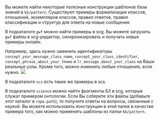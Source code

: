 Вы можете найти некоторые полезные конструкции шаблонов базы знаний в `kb/pattern`.
Существуют примеры формализации классов, отношений, экземпляров классов, правил ответов, правил классификации и структур для ответа на новые сообщения.

В подкаталоге `gwf` можно найти примеры в scg. Вы можете загрузить `gwf` файлы  в scg-редактор, синхронизировать и получать новые примеры онлайн.

Например, здесь нужно заменить идентификаторы `concept_your_message_class_name`, `concept_your_class_identifier`, `concept_phrase_about_your_theme` и `lr_message_about_your_class` на Ваши реальные узлы. Кроме того, можно изменить любые отношения, если нужно.
<img src="../images/answer_rule_example.png"></img>

В подкаталоге `scs` есть такие же примеры в scs.

В подкаталоге `science` можно найти фрагменты БЗ в scg, которые служат примером онтологии.
Если Вы соберете эти файлы (добавьте этот каталог в `repo.path`), то получите ответы на вопросы, связанные с наукой.
Вы можете использовать конструкции в этой папке в качестве примера того, как можно применить шаблоны из папки `kb/pattern`.
